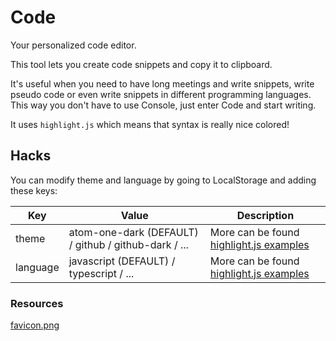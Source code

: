 # Code

Your personalized code editor.

This tool lets you create code snippets and copy it to clipboard.

It's useful when you need to have long meetings and write snippets, write pseudo code or even write snippets in different programming languages. This way you don't have to use Console, just enter Code and start writing.

It uses `highlight.js` which means that syntax is really nice colored!

## Hacks

You can modify theme and language by going to LocalStorage and adding these keys:

| Key      | Value                                                | Description                                                                 |
| -------- | ---------------------------------------------------- | --------------------------------------------------------------------------- |
| theme    | atom-one-dark (DEFAULT) / github / github-dark / ... | More can be found [highlight.js examples](https://highlightjs.org/examples) |
| language | javascript (DEFAULT) / typescript / ...              | More can be found [highlight.js examples](https://highlightjs.org/examples) |

### Resources

[favicon.png](https://www.flaticon.com/free-icon/web-programming_2956429)
